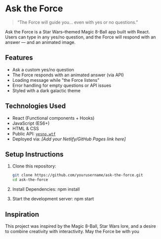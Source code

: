#  Ask the Force

> “The Force will guide you… even with yes or no questions.”

Ask the Force is a Star Wars–themed Magic 8-Ball app built with React. Users can type in any yes/no question, and the Force will respond with an answer — and an animated image.


##  Features

- Ask a custom yes/no question
- The Force responds with an animated answer (via API)
- Loading message while "the Force listens"
- Error handling for empty questions or API issues
- Styled with a dark galactic theme


## Technologies Used

- React (Functional components + Hooks)
- JavaScript (ES6+)
- HTML & CSS
- Public API: [`yesno.wtf`](https://yesno.wtf)
- Deployed via: _[Add your Netlify/GitHub Pages link here]_


## Setup Instructions

1. Clone this repository:

   ```bash
   git clone https://github.com/yourusername/ask-the-force.git
   cd ask-the-force
2. Install Dependencies:
    npm install
3. Start the development server:
    npm start

## Inspiration

This project was inspired by the Magic 8-Ball, Star Wars lore, and a desire to combine creativity with interactivity. May the Force be with you